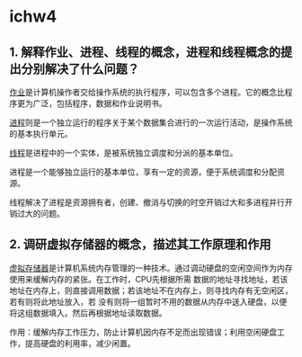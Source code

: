 # ichw4

## 1.	解释作业、进程、线程的概念，进程和线程概念的提出分别解决了什么问题？

[作业](https://en.wikipedia.org/wiki/Job_(computing))是计算机操作者交给操作系统的执行程序，可以包含多个进程。它的概念比程序更为广泛，包括程序，数据和作业说明书。

[进程](https://en.wikipedia.org/wiki/Process_(computing))则是一个独立运行的程序关于某个数据集合进行的一次运行活动，是操作系统的基本执行单元。

[线程](https://en.wikipedia.org/wiki/Thread_(computing))是进程中的一个实体，是被系统独立调度和分派的基本单位。

进程是一个能够独立运行的基本单位，享有一定的资源，便于系统调度和分配资源。

线程解决了进程是资源拥有者，创建、撤消与切换的时空开销过大和多进程并行开销过大的问题。

## 2.	调研虚拟存储器的概念，描述其工作原理和作用

[虚拟存储器](https://en.wikipedia.org/wiki/Virtual_memory)是计算机系统内存管理的一种技术。通过调动硬盘的空闲空间作为内存使用来缓解内存的紧张。在工作时，CPU先根据所需
数据的地址寻找地址，若该地址在内存上，则直接调用数据；若该地址不在内存上，则寻找内存有无空闲区，若有则将此地址放入，若
没有则将一组暂时不用的数据从内存中送入硬盘，以便将这组数据填入。然后再根据地址读取数据。

作用：缓解内存工作压力，防止计算机因内存不足而出现错误；利用空闲硬盘工作，提高硬盘的利用率，减少闲置。
